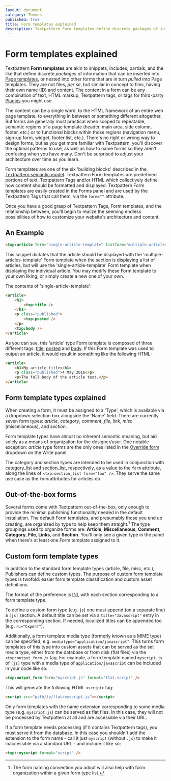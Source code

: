 ```yaml
---
layout: document
category: Themes
published: true
title: Form templates explained
description: Textpattern Form templates define discrete packages of information that can be inserted into Page templates.
---
```


# Form templates explained

Textpattern **Form templates** are akin to snippets, includes, partials, and the like that define discrete *packages* of information that can be inserted into [Page templates](https://docs.textpattern.com/themes/page-templates-explained), or nested into other forms that are in turn *pulled* into Page templates. They are not files, *per se*, but similar in concept to files, having their own name (ID) and content. The content in a form can be any combination of text, HTML markup, Textpattern tags, or tags for third-party [Plugins](https://docs.textpattern.com/administration/plugins-panel) you might use.

The content can be a single word, to the HTML framework of an entire web page template, to everything in between or something different altogether. But forms are generally most practical when scoped to repeatable, semantic regions of a page template (header, main area, side column, footer, etc.) or to functional blocks within those regions (navigation menu, sign-up form, widget, footer list, etc.). There's no right or wrong way to design forms, but as you get more familiar with Textpattern, you'll discover the optimal patterns to use, as well as how to name forms so they aren't confusing when you have many. Don't be surprised to adjust your architecture over time as you learn.

Form templates are one of the six 'building blocks' described in the [Textpattern semantic model](https://docs.textpattern.com/faqs/textpattern-semantic-model). Textpattern Form templates are predefined portions of text, Textpattern Tags and/or HTML which collectively define how content should be formatted and displayed. Textpattern Form templates are easily created in the Forms panel and are used by the Textpattern Tags that call them, via the `form=""` attribute.

Once you have a good grasp of Textpattern Tags, Form templates, and the relationship between, you'll begin to realize the seeming endless possibilities of how to customize your website's architecture and content.

## An Example

~~~ html
<txp:article form="single-article-template" listform="multiple-articles-template" />
~~~

This snippet dictates that the article should be displayed with the 'multiple-articles-template' Form template when the section is displaying a list of articles, but will use the 'single-article-template' Form template when displaying the individual article. You may modify these Form template to your own liking, or simply create a new one of your own.

The contents of 'single-article-template':

~~~ html
<article>
    <h1>
        <txp:title />
    </h1>
    <p class="published">
        <txp:posted />
    </p>
    <txp:body />
</article>
~~~

As you can see, this 'article' type Form template is composed of three different tags: [title](https://docs.textpattern.com/tags/title), [posted](https://docs.textpattern.com/tags/posted) and [body](https://docs.textpattern.com/tags/body). If this Form template was used to output an article, it would result in something like the following HTML:

~~~ html
<article>
    <h1>My article title</h1>
    <p class="published">4 May 2016</p>
    <p>The full body of the article text.</p>
</article>
~~~

## Form template types explained

When creating a form, it must be assigned to a 'Type', which is available via a dropdown selection box alongside the 'Name' field. There are currently seven form types: *article*, *category*, *comment*, *file*, *link*, *misc* (miscellaneous), and *section*.

Form template types have almost no inherent semantic meaning, but aid solely as a means of organization for the designer/user. One notable exception: *article* type forms are the only ones listed in the [Override form](https://docs.textpattern.com/administraiton/write-panel#override-form) dropdown on the Write panel.

The category and section types are intended to be used in conjunction with [category_list](https://docs.textpattern.com/tags/category_list) and [section_list](https://docs.textpattern.com/tags/section_list), respectively, as a value to the `form` attribute, along the lines of `<txp:section_list form="foo" />`. They serve the same use case as the `form` attributes for articles do.

## Out-of-the-box forms

Several forms come with Textpattern out-of-the-box, only enough to provide the minimal publishing functionality needed in the default installation. The default Form templates, and presumably those you end up creating, are organized by type to help keep them straight.[^1] The type groupings used to organize forms are: **Article**, **Miscellaneous**, **Comment**, **Category**, **File**, **Links**, and **Section**. You'll only see a given type in the panel when there's at least one Form template assigned to it.

[^1]: The form naming convention you adopt will also help with form organization within a given form type list.

## Custom form template types

In addition to the standard form template types (article, file, misc, etc.), Publishers can define custom types. The purpose of custom form template types is twofold: easier form template classification and custom asset definitions.

The format of the preference is [INI](https://en.wikipedia.org/wiki/INI_file), with each section corresponding to a form template type.

To define a custom form type (e.g. `js`) one must append (on a separate line) a `[js]` section. A default title can be set via a `title="Javascript"` entry in the corresponding section. If needed, localized titles can be appended too (e.g. `ru="Скрипт"`).

Additionally, a form template media type (formerly known as a MIME type) can be specified, e.g. `mediatype="application/javascript"`. This turns form templates of this type into custom assets that can be served as the set media type, either from the database or from disk (flat files) via the `<txp:output_form />` tag. For example, a form template named `myscript.js` of `[js]` type with a media type of `application/javascript` can be included in your code like so:

~~~ html
<txp:output_form form="myscript.js" format="flat.script" />
~~~

This will generate the following HTML `<script>` tag:

~~~ html
<script src="path/to/flat/myscript.js"></script>
~~~

Only form templates with the name extension corresponding to some media type (e.g. `myscript.js`) can be served as flat files. In this case, they will not be processed by Textpattern at all and are accessible via their URL.

If a form template needs processing (if it contains Textpattern tags), you must serve it from the database. In this case you shouldn't add the extension to the form name - call it just `myscript` (without `.js`) to make it inaccessible via a standard URL - and include it like so:

~~~ html
<txp::myscript format="script" />
~~~
